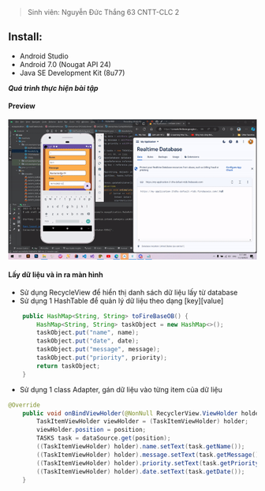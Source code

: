 > Sinh viên: Nguyễn Đức Thắng 63 CNTT-CLC 2
 ## Install:
 - Android Studio
 - Android 7.0 (Nougat API 24)
 - Java SE Development Kit (8u77)

***Quá trình thực hiện bài tập***
 #### Preview
 ![image](https://github.com/Mrk4tsu/Mobile-Dev/blob/FirebaseGeneral/Preview/file.gif)

#### Lấy dữ liệu và in ra màn hình
- Sử dụng RecycleView để hiển thị danh sách dữ liệu lấy từ database
- Sử dụng 1 HashTable để quản lý dữ liệu theo dạng [key][value]
```java
    public HashMap<String, String> toFireBaseOB() {
        HashMap<String, String> taskObject = new HashMap<>();
        taskObject.put("name", name);
        taskObject.put("date", date);
        taskObject.put("message", message);
        taskObject.put("priority", priority);
        return taskObject;
    }
```
- Sử dụng 1 class Adapter, gán dữ liệu vào từng item của dữ liệu
```java
@Override
    public void onBindViewHolder(@NonNull RecyclerView.ViewHolder holder, @SuppressLint("RecyclerView") int position) {
        TaskItemViewHolder viewHolder = (TaskItemViewHolder) holder;
        viewHolder.position = position;
        TASKS task = dataSource.get(position);
        ((TaskItemViewHolder) holder).name.setText(task.getName());
        ((TaskItemViewHolder) holder).message.setText(task.getMessage());
        ((TaskItemViewHolder) holder).priority.setText(task.getPriority());
        ((TaskItemViewHolder) holder).date.setText(task.getDate());
    }
```
